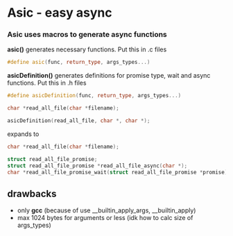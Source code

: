 # Asic - easy async
### Asic uses macros to generate async functions

**asic()** generates necessary functions. Put this in .c files
```cpp
#define asic(func, return_type, args_types...)
```

**asicDefinition()** generates definitions for promise type, wait and async functions. Put this in .h files
```cpp
#define asicDefinition(func, return_type, args_types...)
```

```cpp
char *read_all_file(char *filename);

asicDefinition(read_all_file, char *, char *);
```
expands to
```cpp
char *read_all_file(char *filename);

struct read_all_file_promise;
struct read_all_file_promise *read_all_file_async(char *);
char *read_all_file_promise_wait(struct read_all_file_promise *promise);
```

## drawbacks
- only **gcc** (because of use __builtin_apply_args, __builtin_apply)
- max 1024 bytes for arguments or less (idk how to calc size of args_types)